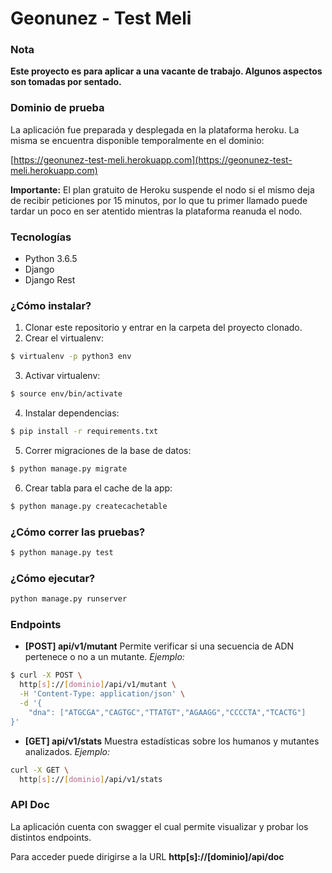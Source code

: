 Geonunez - Test Meli
====================
### Nota
**Este proyecto es para aplicar a una vacante de trabajo. Algunos aspectos son tomadas por sentado.**

### Dominio de prueba
La aplicación fue preparada y desplegada en la plataforma heroku. La misma se encuentra disponible temporalmente en el dominio:

[https://geonunez-test-meli.herokuapp.com](https://geonunez-test-meli.herokuapp.com)

**Importante:** El plan gratuito de Heroku suspende el nodo si el mismo deja de recibir peticiones por 15 minutos, por lo que tu primer llamado puede tardar un poco en ser atentido mientras la plataforma reanuda el nodo.

### Tecnologías
- Python 3.6.5
- Django
- Django Rest

### ¿Cómo instalar?
1. Clonar este repositorio y entrar en la carpeta del proyecto clonado.
2. Crear el virtualenv:
```sh
$ virtualenv -p python3 env
```
3. Activar virtualenv:
```sh
$ source env/bin/activate
```
4. Instalar dependencias:
```sh
$ pip install -r requirements.txt
```
5. Correr migraciones de la base de datos:
```sh
$ python manage.py migrate
```
6. Crear tabla para el cache de la app:
```sh
$ python manage.py createcachetable
```
### ¿Cómo correr las pruebas?
```sh
$ python manage.py test
```
### ¿Cómo ejecutar?
```sh
python manage.py runserver
```

### Endpoints
- **[POST] api/v1/mutant**
Permite verificar si una secuencia de ADN pertenece o no a un mutante.
*Ejemplo:*
```sh
$ curl -X POST \
  http[s]://[dominio]/api/v1/mutant \
  -H 'Content-Type: application/json' \
  -d '{
	"dna": ["ATGCGA","CAGTGC","TTATGT","AGAAGG","CCCCTA","TCACTG"]
}'
```
- **[GET] api/v1/stats**
Muestra estadísticas sobre los humanos y mutantes analizados.
*Ejemplo:*
```sh
curl -X GET \
  http[s]://[dominio]/api/v1/stats
```

### API Doc
La aplicación cuenta con swagger el cual permite visualizar y probar los distintos endpoints.

Para acceder puede dirigirse a la URL **http[s]://[dominio]/api/doc**
